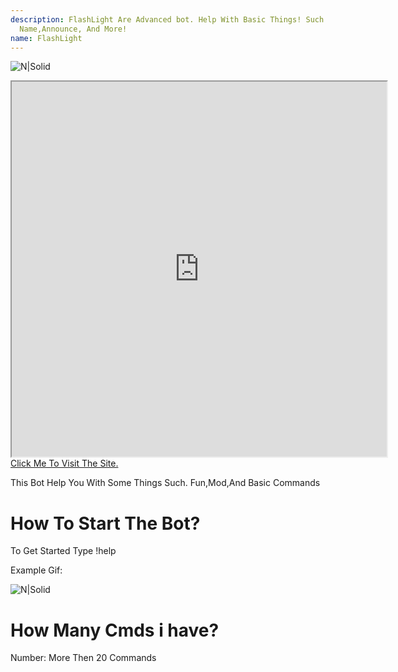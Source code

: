 ```yaml
---
description: FlashLight Are Advanced bot. Help With Basic Things! Such Server
  Name,Announce, And More!
name: FlashLight
---
```


<html>
<body>

![N|Solid](https://i.imgur.com/2OOkqJ7.png)

<iframe src="https://flashlight.site123.me" width="600" height="600">
</iframe>
<a href="https://flashlight.site123.me">Click Me To Visit The Site.</a>

This Bot Help You With Some Things Such. Fun,Mod,And Basic Commands

# How To Start The Bot?
To Get Started Type !help

Example Gif:




![N|Solid](https://s3.gifyu.com/images/E.gif)

# How Many Cmds i have?

Number: More Then 20 Commands

</body>
</html>

